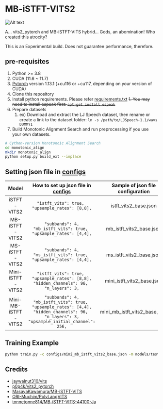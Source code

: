# MB-iSTFT-VITS2

![Alt text](resources/image6.png)

A... vits2_pytorch and MB-iSTFT-VITS hybrid... Gods, an abomination! Who created this atrocity?

This is an Experimental build. Does not guarantee performance, therefore.

## pre-requisites
1. Python >= 3.8
2. CUDA (11.6 ~ 11.7)
3. [Pytorch](https://pytorch.org/get-started/previous-versions/#v1131) version 1.13.1 (+cu116 or +cu117, depending on your version of CUDA)
4. Clone this repository
5. Install python requirements. Please refer [requirements.txt](requirements.txt)
    ~~1. You may need to install espeak first: `apt-get install espeak`~~
6. Prepare datasets
    1. ex) Download and extract the LJ Speech dataset, then rename or create a link to the dataset folder: `ln -s /path/to/LJSpeech-1.1/wavs DUMMY1`
7. Build Monotonic Alignment Search and run preprocessing if you use your own datasets.

```sh
# Cython-version Monotonoic Alignment Search
cd monotonic_align
mkdir monotonic_align
python setup.py build_ext --inplace
```
## Setting json file in [configs](configs)

| Model | How to set up json file in [configs](configs) | Sample of json file configuration|
| :---: | :---: | :---: |
| iSTFT-VITS2 | ```"istft_vits": true, ```<br>``` "upsample_rates": [8,8], ``` | istft_vits2_base.json |
| MB-iSTFT-VITS2 | ```"subbands": 4,```<br>```"mb_istft_vits": true, ```<br>``` "upsample_rates": [4,4], ``` | mb_istft_vits2_base.json |
| MS-iSTFT-VITS2 | ```"subbands": 4,```<br>```"ms_istft_vits": true, ```<br>``` "upsample_rates": [4,4], ``` | ms_istft_vits2_base.json |
| Mini-iSTFT-VITS2 | ```"istft_vits": true, ```<br>``` "upsample_rates": [8,8], ```<br>```"hidden_channels": 96, ```<br>```"n_layers": 3,``` | mini_istft_vits2_base.json |
| Mini-MB-iSTFT-VITS2 | ```"subbands": 4,```<br>```"mb_istft_vits": true, ```<br>``` "upsample_rates": [4,4], ```<br>```"hidden_channels": 96, ```<br>```"n_layers": 3,```<br>```"upsample_initial_channel": 256,``` | mini_mb_istft_vits2_base.json |

## Training Example
```sh
python train.py -c configs/mini_mb_istft_vits2_base.json -m models/test
```

## Credits
- [jaywalnut310/vits](https://github.com/jaywalnut310/vits)
- [p0p4k/vits2_pytorch](https://github.com/p0p4k/vits2_pytorch)
- [MasayaKawamura/MB-iSTFT-VITS](https://github.com/MasayaKawamura/MB-iSTFT-VITS)
- [ORI-Muchim/PolyLangVITS](https://github.com/ORI-Muchim/PolyLangVITS)
- [tonnetonne814/MB-iSTFT-VITS-44100-Ja](https://github.com/tonnetonne814/MB-iSTFT-VITS-44100-Ja)

